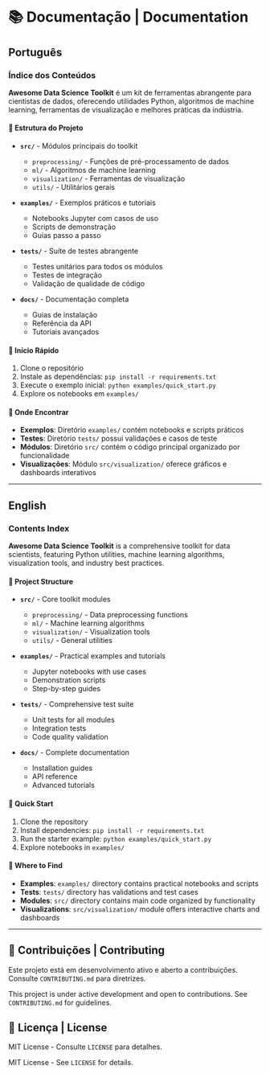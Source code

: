 # 📚 Documentação | Documentation

## Português

### Índice dos Conteúdos

**Awesome Data Science Toolkit** é um kit de ferramentas abrangente para cientistas de dados, oferecendo utilidades Python, algoritmos de machine learning, ferramentas de visualização e melhores práticas da indústria.

#### 📂 Estrutura do Projeto

- **`src/`** - Módulos principais do toolkit
  - `preprocessing/` - Funções de pré-processamento de dados
  - `ml/` - Algoritmos de machine learning
  - `visualization/` - Ferramentas de visualização
  - `utils/` - Utilitários gerais

- **`examples/`** - Exemplos práticos e tutoriais
  - Notebooks Jupyter com casos de uso
  - Scripts de demonstração
  - Guias passo a passo

- **`tests/`** - Suíte de testes abrangente
  - Testes unitários para todos os módulos
  - Testes de integração
  - Validação de qualidade de código

- **`docs/`** - Documentação completa
  - Guias de instalação
  - Referência da API
  - Tutoriais avançados

#### 🚀 Início Rápido

1. Clone o repositório
2. Instale as dependências: `pip install -r requirements.txt`
3. Execute o exemplo inicial: `python examples/quick_start.py`
4. Explore os notebooks em `examples/`

#### 📖 Onde Encontrar

- **Exemplos**: Diretório `examples/` contém notebooks e scripts práticos
- **Testes**: Diretório `tests/` possui validações e casos de teste
- **Módulos**: Diretório `src/` contém o código principal organizado por funcionalidade
- **Visualizações**: Módulo `src/visualization/` oferece gráficos e dashboards interativos

---

## English

### Contents Index

**Awesome Data Science Toolkit** is a comprehensive toolkit for data scientists, featuring Python utilities, machine learning algorithms, visualization tools, and industry best practices.

#### 📂 Project Structure

- **`src/`** - Core toolkit modules
  - `preprocessing/` - Data preprocessing functions
  - `ml/` - Machine learning algorithms
  - `visualization/` - Visualization tools
  - `utils/` - General utilities

- **`examples/`** - Practical examples and tutorials
  - Jupyter notebooks with use cases
  - Demonstration scripts
  - Step-by-step guides

- **`tests/`** - Comprehensive test suite
  - Unit tests for all modules
  - Integration tests
  - Code quality validation

- **`docs/`** - Complete documentation
  - Installation guides
  - API reference
  - Advanced tutorials

#### 🚀 Quick Start

1. Clone the repository
2. Install dependencies: `pip install -r requirements.txt`
3. Run the starter example: `python examples/quick_start.py`
4. Explore notebooks in `examples/`

#### 📖 Where to Find

- **Examples**: `examples/` directory contains practical notebooks and scripts
- **Tests**: `tests/` directory has validations and test cases
- **Modules**: `src/` directory contains main code organized by functionality
- **Visualizations**: `src/visualization/` module offers interactive charts and dashboards

---

## 🔧 Contribuições | Contributing

Este projeto está em desenvolvimento ativo e aberto a contribuições. Consulte `CONTRIBUTING.md` para diretrizes.

This project is under active development and open to contributions. See `CONTRIBUTING.md` for guidelines.

## 📄 Licença | License

MIT License - Consulte `LICENSE` para detalhes.

MIT License - See `LICENSE` for details.
